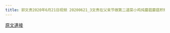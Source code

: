 ```yaml
---
title: 郭文贵2020年6月21日视频 20200621_3文贵在父亲节做第二道菜小鸡炖蘑菇蘑菇积极响应地摊经济第2段
---
```


[原文連接](https://gnews.org/ThreadView/53479373)


